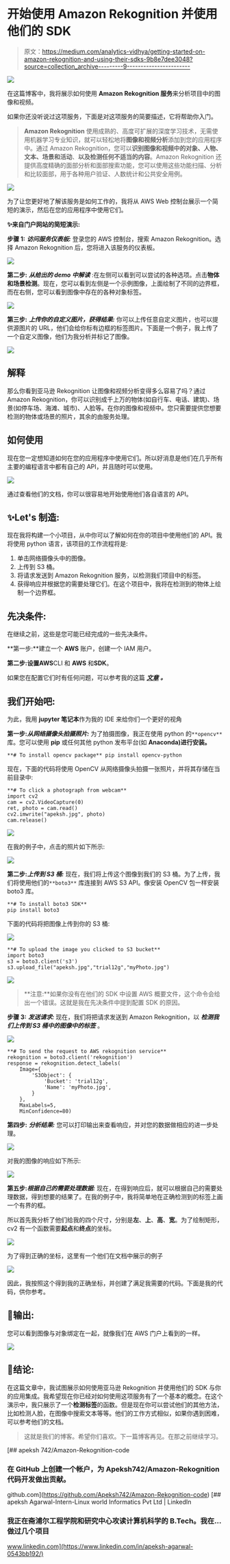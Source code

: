 # 开始使用 Amazon Rekognition 并使用他们的 SDK

> 原文：<https://medium.com/analytics-vidhya/getting-started-on-amazon-rekognition-and-using-their-sdks-9b8e7dee3048?source=collection_archive---------9----------------------->

![](img/73b34c4a702bee7d8e1226ebef93b79c.png)

在这篇博客中，我将展示如何使用 **Amazon Rekognition 服务**来分析项目中的图像和视频。

如果你还没听说过这项服务，下面是对这项服务的简要描述，它将帮助你入门。

> **Amazon Rekognition** 使用成熟的、高度可扩展的深度学习技术，无需使用机器学习专业知识，就可以轻松地将**图像和视频分析**添加到您的应用程序中。通过 Amazon Rekognition，您可以**识别图像和视频中的对象、人物、文本、场景和活动**、**以及检测任何不适当的内容**。Amazon Rekognition 还提供高度精确的面部分析和面部搜索功能，您可以使用这些功能扫描、分析和比较面部，用于各种用户验证、人数统计和公共安全用例。

![](img/d756d46382aface1ddedaee7a93fcb7d.png)

为了让您更好地了解该服务是如何工作的，我将从 AWS Web 控制台展示一个简短的演示，然后在您的应用程序中使用它们。

**✨来自门户网站的简短演示:**

**步骤 1:** ***访问服务仪表板:*** 登录您的 AWS 控制台，搜索 Amazon Rekognition。选择 Amazon Rekognition 后，您将进入该服务的仪表板。

![](img/02b577735efe005ccbbb1b2005d335c5.png)

**第二步:** ***从给出的 demo 中解读*** :在左侧可以看到可以尝试的各种选项。点击**物体和场景检测**。现在，您可以看到左侧是一个示例图像，上面绘制了不同的边界框，而在右侧，您可以看到图像中存在的各种对象标签。

![](img/530b87e2e715369bf9db694f1118aba0.png)

**第三步:** ***上传你的自定义图片，获得结果:*** 你可以上传任意自定义图片，也可以提供源图片的 URL，他们会给你标有边框的标签图片。下面是一个例子，我上传了一个自定义图像，他们为我分析并标记了图像。

![](img/34e2472f58d059e60c0860dd84524baa.png)

## 解释

那么你看到亚马逊 Rekognition 让图像和视频分析变得多么容易了吗？通过 Amazon Rekognition，你可以识别成千上万的物体(如自行车、电话、建筑)、场景(如停车场、海滩、城市)、人脸等。在你的图像和视频中。您只需要提供您想要检测的物体或场景的照片，其余的由服务处理。

## **如何使用**

现在您一定想知道如何在您的应用程序中使用它们。所以好消息是他们在几乎所有主要的编程语言中都有自己的 API，并且随时可以使用。

![](img/155568b0ea353b6d006740cf1e3f7b42.png)

通过查看他们的文档，你可以很容易地开始使用他们各自语言的 API。

## ✨Let's 制造:

现在我将构建一个小项目，从中你可以了解如何在你的项目中使用他们的 API。我将使用 python 语言，该项目的工作流程将是:

1.  单击网络摄像头中的图像。
2.  上传到 S3 桶。
3.  将请求发送到 Amazon Rekognition 服务，以检测我们项目中的标签。
4.  获得响应并根据您的需要处理它们。在这个项目中，我将在检测到的物体上绘制一个边界框。

## 先决条件:

在继续之前，这些是您可能已经完成的一些先决条件。

**第一步:**建立一个 **AWS** 账户，创建一个 IAM 用户。

**第二步:**设置**AWS**CLI 和 **AWS** 和**SDK**。

如果您在配置它们时有任何问题，可以参考我的这篇 [***文章***](/analytics-vidhya/configure-aws-cli-and-execute-commands-fc16a17b0aa2) ***。***

## 我们开始吧:

为此，我用 **jupyter 笔记本**作为我的 IDE 来给你们一个更好的视角

**第一步:*从网络摄像头拍摄照片:*** 为了拍摄图像，我正在使用 python 的`**opencv**`库。您可以使用 **pip** 或任何其他 python 发布平台(如 **Anaconda)进行安装。**

```
**# To install opencv package** pip install opencv-python
```

现在，下面的代码将使用 OpenCV 从网络摄像头拍摄一张照片，并将其存储在当前目录中:

```
**# To click a photograph from webcam**
import cv2
cam = cv2.VideoCapture(0)
ret, photo = cam.read()
cv2.imwrite("apeksh.jpg", photo)  
cam.release()
```

![](img/f9a23dacdf12d9853617aa28839a4a90.png)

在我的例子中，点击的照片如下所示:

![](img/65eaacda6c6fd8b58f6973c3c2f06f45.png)

**第二步:*上传到 S3 桶:*** 现在，我们将上传这个图像到我们的 S3 桶。为了上传，我们将使用他们的`**boto3**` 库连接到 AWS S3 API。像安装 OpenCV 包一样安装 boto3 库。

```
**# To install boto3 SDK**
pip install boto3
```

下面的代码将把图像上传到你的 S3 桶:

![](img/77b72c0aa5e15fe82cbe1c402da371f7.png)

```
**# To upload the image you clicked to S3 bucket**
import boto3
s3 = boto3.client('s3')
s3.upload_file("apeksh.jpg","trial12g","myPhoto.jpg")
```

![](img/e9d8f3cadbe1b32103d899d383fef922.png)

> **注意:**如果你没有在他们的 SDK 中设置 AWS 概要文件，这个命令会给出一个错误。这就是我在先决条件中提到配置 SDK 的原因。

**步骤 3:** ***发送请求:*** 现在，我们将把请求发送到 Amazon Rekognition，以 ***检测我们上传到 S3 桶中的图像中的标签*** 。

![](img/a387e0004aa5dee4f7315424e0e18d8a.png)

```
**# To send the request to AWS rekognition service**
rekognition = boto3.client('rekognition')
response = rekognition.detect_labels(
    Image={
        'S3Object': {
            'Bucket': 'trial12g',
            'Name': 'myPhoto.jpg',
        }
    },
    MaxLabels=5,
    MinConfidence=80)
```

**第四步:** ***分析结果:*** 您可以打印输出来查看响应，并对您的数据做相应的进一步处理。

![](img/f6fbddf09c361d5d3ea9211bac80fe4e.png)

对我的图像的响应如下所示:

![](img/af64e992a20e82ff8a69514680626e85.png)

**第五步:*根据自己的需要处理数据:*** 现在，在得到响应后，就可以根据自己的需要处理数据，得到想要的结果了。在我的例子中，我将简单地在正确检测到的标签上画一个有界的框。

所以首先我分析了他们给我的四个尺寸，分别是**左**、**上**、**高**、**宽**。为了绘制矩形，cv2 有一个函数需要**起点**和**终点**的坐标。

![](img/19485b31849fed3b31421bc24e7c7cfa.png)

为了得到正确的坐标，这里有一个他们在文档中展示的例子

![](img/d5e37704dc41a75ff4f23f7cd660a3fb.png)

因此，我按照这个得到我的正确坐标，并创建了满足我需要的代码。下面是我的代码，供你参考。

## 💎输出:

您可以看到图像与对象绑定在一起，就像我们在 AWS 门户上看到的一样。

![](img/2962cf9c6edd65b495d6843aa3724885.png)

## 🎯结论:

在这篇文章中，我试图展示如何使用亚马逊 Rekognition 并使用他们的 SDK 与你的应用集成。我希望现在你已经对如何使用这项服务有了一个基本的概念。在这个演示中，我只展示了一个**检测标签**的函数。但是现在你可以尝试他们的其他方法，比如检测人脸，在图像中搜索文本等等。他们的工作方式相似，如果你遇到困难，可以参考他们的文档。

> 这就是我们的博客。希望你们喜欢。下一篇博客再见。在那之前继续学习。

[](https://github.com/Apeksh742/Amazon-Rekognition-code) [## apeksh 742/Amazon-Rekognition-code

### 在 GitHub 上创建一个帐户，为 Apeksh742/Amazon-Rekognition 代码开发做出贡献。

github.com](https://github.com/Apeksh742/Amazon-Rekognition-code) [](https://www.linkedin.com/in/apeksh-agarwal-0543bb192/) [## apeksh Agarwal-Intern-Linux world Informatics Pvt Ltd | LinkedIn

### 我正在斋浦尔工程学院和研究中心攻读计算机科学的 B.Tech。我在…做过几个项目

www.linkedin.com](https://www.linkedin.com/in/apeksh-agarwal-0543bb192/)
